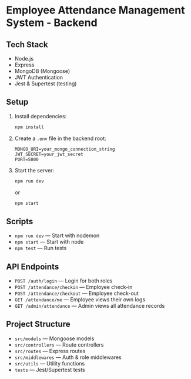 # Employee Attendance Management System - Backend

## Tech Stack
- Node.js
- Express
- MongoDB (Mongoose)
- JWT Authentication
- Jest & Supertest (testing)

## Setup

1. Install dependencies:
   ```bash
   npm install
   ```
2. Create a `.env` file in the backend root:
   ```env
   MONGO_URI=your_mongo_connection_string
   JWT_SECRET=your_jwt_secret
   PORT=5000
   ```
3. Start the server:
   ```bash
   npm run dev
   ```
   or
   ```bash
   npm start
   ```

## Scripts
- `npm run dev` — Start with nodemon
- `npm start` — Start with node
- `npm test` — Run tests

## API Endpoints
- `POST /auth/login` — Login for both roles
- `POST /attendance/checkin` — Employee check-in
- `POST /attendance/checkout` — Employee check-out
- `GET /attendance/me` — Employee views their own logs
- `GET /admin/attendance` — Admin views all attendance records

## Project Structure
- `src/models` — Mongoose models
- `src/controllers` — Route controllers
- `src/routes` — Express routes
- `src/middlewares` — Auth & role middlewares
- `src/utils` — Utility functions
- `tests` — Jest/Supertest tests 